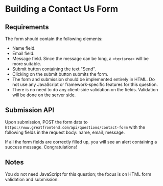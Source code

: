 # Building a Contact Us Form

## Requirements

The form should contain the following elements:

- Name field.
- Email field.
- Message field. Since the message can be long, a `<textarea>` will be more suitable.
- Submit button containing the text "Send".
- Clicking on the submit button submits the form.
- The form and submission should be implemented entirely in HTML. Do not use any JavaScript or framework-specific features for this question.
- There is no need to do any client-side validation on the fields. Validation will be done on the server side.

## Submission API

Upon submission, POST the form data to `https://www.greatfrontend.com/api/questions/contact-form` with the following fields in the request body: name, email, message.

If all the form fields are correctly filled up, you will see an alert containing a success message. Congratulations!

## Notes

You do not need JavaScript for this question; the focus is on HTML form validation and submission.
